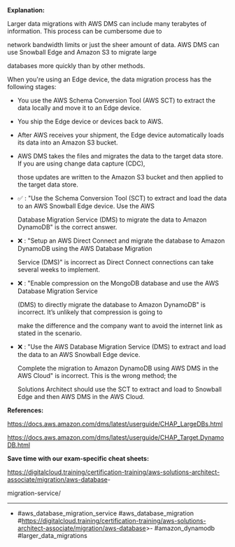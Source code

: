 **Explanation:**

Larger data migrations with AWS DMS can include many terabytes of information. This process can be cumbersome due to

network bandwidth limits or just the sheer amount of data. AWS DMS can use Snowball Edge and Amazon S3 to migrate large

databases more quickly than by other methods.

When you're using an Edge device, the data migration process has the following stages:

- You use the AWS Schema Conversion Tool (AWS SCT) to extract the data locally and move it to an Edge device.

- You ship the Edge device or devices back to AWS.

- After AWS receives your shipment, the Edge device automatically loads its data into an Amazon S3 bucket.

- AWS DMS takes the files and migrates the data to the target data store. If you are using change data capture (CDC),

  those updates are written to the Amazon S3 bucket and then applied to the target data store.

- ✅ :  "Use the Schema Conversion Tool (SCT) to extract and load the data to an AWS Snowball Edge device. Use the AWS

  Database Migration Service (DMS) to migrate the data to Amazon DynamoDB" is the correct answer.

- ❌ :  "Setup an AWS Direct Connect and migrate the database to Amazon DynamoDB using the AWS Database Migration

  Service (DMS)" is incorrect as Direct Connect connections can take several weeks to implement.

- ❌ :  "Enable compression on the MongoDB database and use the AWS Database Migration Service

  (DMS) to directly migrate the database to Amazon DynamoDB" is incorrect. It’s unlikely that compression is going to

  make the difference and the company want to avoid the internet link as stated in the scenario.

- ❌ :  "Use the AWS Database Migration Service (DMS) to extract and load the data to an AWS Snowball Edge device.

  Complete the migration to Amazon DynamoDB using AWS DMS in the AWS Cloud" is incorrect. This is the wrong method; the

  Solutions Architect should use the SCT to extract and load to Snowball Edge and then AWS DMS in the AWS Cloud.

**References:**

<https://docs.aws.amazon.com/dms/latest/userguide/CHAP_LargeDBs.html>

<https://docs.aws.amazon.com/dms/latest/userguide/CHAP_Target.DynamoDB.html>

**Save time with our exam-specific cheat sheets:**

<https://digitalcloud.training/certification-training/aws-solutions-architect-associate/migration/aws-database>-

migration-service/

----

- #aws_database_migration_service #aws_database_migration #<https://digitalcloud.training/certification-training/aws-solutions-architect-associate/migration/aws-database>>- #amazon_dynamodb #larger_data_migrations
